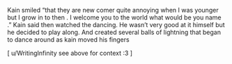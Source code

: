 Kain smiled “that they are new comer quite annoying when I was younger but I grow in to then . I welcome you to the world what would be you name .” Kain said then watched the dancing. He wasn’t very good at it himself but he decided to play along. And created several balls of lightning that began to dance around as kain moved his fingers 

 [ u/WritingInfinity  see above for context :3 ]